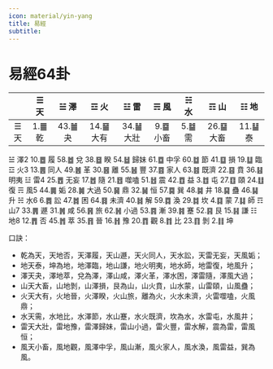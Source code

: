 ```yaml
---
icon: material/yin-yang
title: 易經
subtitle: 
---
```


# 易經64卦 

|     | ☰ 天 |	☱ 澤 |	☲ 火 |	☳ 雷 |	☴ 風 |	☵ 水 |	☶ 山 |	☷ 地 |
| :-: | :-:  | :-:   | :-:   | :-:   | :-:   | :-:   | :-:   | :-:   |
| ☰ 天 | 1.䷀ 乾 | 43.䷪ 夬 |	14.䷍ 大有 |	34.䷡ 大壯 |	9.䷈ 小畜 | 5.䷄ 需 |	26.䷙ 大畜 |	11.䷊ 泰 |



☱
澤2 	10.䷉
履 	58.䷹
兌 	38.䷥
睽 	54.䷵
歸妹 	61.䷼
中孚 	60.䷻
節 	41.䷨
損 	19.䷒
臨
☲
火3 	13.䷌
同人 	49.䷰
革 	30.䷝
離 	55.䷶
豐 	37.䷤
家人 	63.䷾
既濟 	22.䷕
賁 	36.䷣
明夷
☳
雷4 	25.䷘
无妄 	17.䷐
隨 	21.䷔
噬嗑 	51.䷲
震 	42.䷩
益 	3.䷂
屯 	27.䷚
頤 	24.䷗
復
☴
風5 	44.䷫
姤 	28.䷛
大過 	50.䷱
鼎 	32.䷟
恒 	57.䷸
巽 	48.䷯
井 	18.䷑
蠱 	46.䷭
升
☵
水6 	6.䷅
訟 	47.䷮
困 	64.䷿
未濟 	40.䷧
解 	59.䷺
渙 	29.䷜
坎 	4.䷃
蒙 	7.䷆
師
☶
山7 	33.䷠
遯 	31.䷞
咸 	56.䷷
旅 	62.䷽
小過 	53.䷴
漸 	39.䷦
蹇 	52.䷳
艮 	15.䷎
謙
☷
地8 	12.䷋
否 	45.䷬
萃 	35.䷢
晉 	16.䷏
豫 	20.䷓
觀 	8.䷇
比 	23.䷖
剝 	2.䷁
坤




口訣：

 -  乾為天，天地否，天澤履，天山遯，天火同人，天水訟，天雷无妄，天風姤；
 -  地天泰，坤為地，地澤臨，地山謙，地火明夷，地水師，地雷復，地風升；
 -  澤天夬，澤地萃，兌為澤，澤山咸，澤火革，澤水困，澤雷隨，澤風大過；
 -  山天大畜，山地剝，山澤損，艮為山，山火賁，山水蒙，山雷頤，山風蠱；
 -  火天大有，火地晉，火澤睽，火山旅，離為火，火水未濟，火雷噬嗑，火風鼎；
 -  水天需，水地比，水澤節，水山蹇，水火既濟，坎為水，水雷屯，水風井；
 -  雷天大壯，雷地豫，雷澤歸妹，雷山小過，雷火豐，雷水解，震為雷，雷風恒；
 -  風天小畜，風地觀，風澤中孚，風山漸，風火家人，風水渙，風雷益，巽為風。



